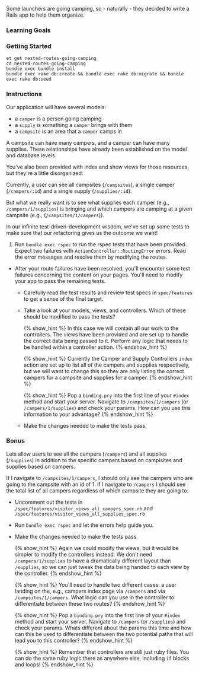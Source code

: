 Some launchers are going camping, so - naturally - they decided to write a Rails app to help them organize.

### Learning Goals

### Getting Started

```no-highlight
et get nested-routes-going-camping
cd nested-routes-going-camping
bundle exec bundle install
bundle exec rake db:create && bundle exec rake db:migrate && bundle exec rake db:seed
```

### Instructions

Our application will have several models:

- a `camper` is a person going camping
- a `supply` is something a `camper` brings with them
- a `campsite` is an area that a `camper` camps in

A campsite can have many campers, and a camper can have many supplies. These relationships have already been established on the model and database levels.

You've also been provided with index and show views for those resources, but they're a little disorganized:

Currently, a user can see all campsites (`/campsites`), a single camper (`/campers/:id`) and a single supply (`/supplies/:id`).

But what we really want is to see what supplies each camper (e.g., `/campers/1/supplies`) is bringing and which campers are camping at a given campsite (e.g., (`/campsites/1/campers`)).

In our infinite test-driven-development wisdom, we've set up some tests to make sure that our refactoring gives us the outcome we want!

1. Run `bundle exec rspec` to run the rspec tests that have been provided. Expect two failures with `ActionController::RoutingError` errors. Read the error messages and resolve them by modifying the routes.

- After your route failures have been resolved, you'll encounter some test failures concerning the content on your pages. You'll need to modify your app to pass the remaining tests.

  - Carefully read the test results and review test specs in `spec/features` to get a sense of the final target.
  - Take a look at your models, views, and controllers. Which of these should be modified to pass the tests?

    {% show_hint %}
    In this case we will contain all our work to the controllers.  The views have been provided and are set up to handle the correct data being passed to it. Perform any logic that needs to be handled within a controller action.
    {% endshow_hint %}

    {% show_hint %}
    Currently the Camper and Supply Controllers `index` action are set up to list all of the campers and supplies respectively, but we will want to change this so they are only listing the correct campers for a campsite and supplies for a camper.
    {% endshow_hint %}

    {% show_hint %}
      Pop a `binding.pry` into the first line of your `#index` method and start your server. Navigate to `/campsites/1/campers` (or `/campers/1/supplies`) and check your params. How can you use this information to your advantage?
    {% endshow_hint %}

  - Make the changes needed to make the tests pass.
  
### Bonus

Lets allow users to see all the campers (`/campers`) and all supplies (`/supplies`) in addition to the specific campers based on campisites and supplies based on campers.

If I navigate to `/campsites/1/campers`, I should only see the campers who are going to the campsite with an id of 1.  If I navigate to `/campers` I should see the total list of all campers regardless of which campsite they are going to.

  - Uncomment out the tests in `/spec/features/visitor_views_all_campers_spec.rb` and `/spec/features/visitor_views_all_supplies_spec.rb`
  - Run `bundle exec rspec` and let the errors help guide you.
  - Make the changes needed to make the tests pass.

    {% show_hint %}
    Again we could modify the views, but it would be simpler to modify the controllers instead. We don't need `/campers/1/supplies` to have a dramatically different layout than `/supplies`, so we can just tweak the data being handed to each view by the controller.
    {% endshow_hint %}

    {% show_hint %}
      You'll need to handle two different cases: a user landing on the, e.g., campers index page via `/campers` and via `/campsites/1/campers`. What logic can you use in the controller to differentiate between these two routes?
    {% endshow_hint %}

    {% show_hint %}
      Pop a `binding.pry` into the first line of your `#index` method and start your server. Navigate to `/campers` (or `/supplies`) and check your params. Whats different about the params this time and how can this be used to differentiate between the two potential paths that will lead you to this controller?
    {% endshow_hint %}

    {% show_hint %}
      Remember that controllers are still just ruby files.  You can do the same ruby logic there as anywhere else, including `if` blocks and loops!
    {% endshow_hint %}
